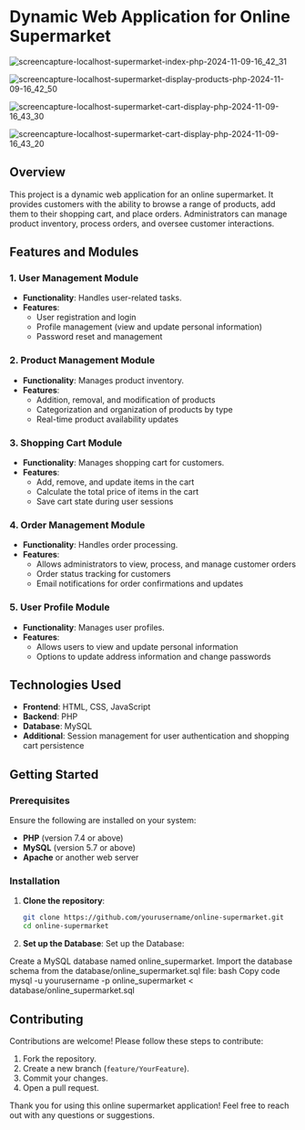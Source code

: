 # Dynamic Web Application for Online Supermarket

![screencapture-localhost-supermarket-index-php-2024-11-09-16_42_31](https://github.com/user-attachments/assets/267d9156-369b-4264-8e82-f4dffc41e344)

![screencapture-localhost-supermarket-display-products-php-2024-11-09-16_42_50](https://github.com/user-attachments/assets/a4ca1588-eb70-4bb6-9412-1832c6056cfc)

![screencapture-localhost-supermarket-cart-display-php-2024-11-09-16_43_30](https://github.com/user-attachments/assets/30e9c065-f3ea-4335-ba65-b6dc1662db10)

![screencapture-localhost-supermarket-cart-display-php-2024-11-09-16_43_20](https://github.com/user-attachments/assets/808819c9-7fee-4848-9c67-dc36171ebcca)




## Overview
This project is a dynamic web application for an online supermarket. It provides customers with the ability to browse a range of products, add them to their shopping cart, and place orders. Administrators can manage product inventory, process orders, and oversee customer interactions.

## Features and Modules

### 1. User Management Module
- **Functionality**: Handles user-related tasks.
- **Features**:
  - User registration and login
  - Profile management (view and update personal information)
  - Password reset and management

### 2. Product Management Module
- **Functionality**: Manages product inventory.
- **Features**:
  - Addition, removal, and modification of products
  - Categorization and organization of products by type
  - Real-time product availability updates

### 3. Shopping Cart Module
- **Functionality**: Manages shopping cart for customers.
- **Features**:
  - Add, remove, and update items in the cart
  - Calculate the total price of items in the cart
  - Save cart state during user sessions

### 4. Order Management Module
- **Functionality**: Handles order processing.
- **Features**:
  - Allows administrators to view, process, and manage customer orders
  - Order status tracking for customers
  - Email notifications for order confirmations and updates

### 5. User Profile Module
- **Functionality**: Manages user profiles.
- **Features**:
  - Allows users to view and update personal information
  - Options to update address information and change passwords

## Technologies Used

- **Frontend**: HTML, CSS, JavaScript
- **Backend**: PHP
- **Database**: MySQL
- **Additional**: Session management for user authentication and shopping cart persistence

## Getting Started

### Prerequisites
Ensure the following are installed on your system:
- **PHP** (version 7.4 or above)
- **MySQL** (version 5.7 or above)
- **Apache** or another web server

### Installation

1. **Clone the repository**:
   ```bash
   git clone https://github.com/yourusername/online-supermarket.git
   cd online-supermarket

2. **Set up the Database**:
Set up the Database:

Create a MySQL database named online_supermarket.
Import the database schema from the database/online_supermarket.sql file:
bash
Copy code
mysql -u yourusername -p online_supermarket < database/online_supermarket.sql

## Contributing
Contributions are welcome! Please follow these steps to contribute:

1. Fork the repository.
2. Create a new branch (`feature/YourFeature`).
3. Commit your changes.
4. Open a pull request.

Thank you for using this online supermarket application! Feel free to reach out with any questions or suggestions.
